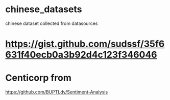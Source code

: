# chinese_datasets
chinese dataset collected from datasources


# https://gist.github.com/sudssf/35f6631f40ecb0a3b92d4c123f346046



# Centicorp from 
https://github.com/BUPTLdy/Sentiment-Analysis

